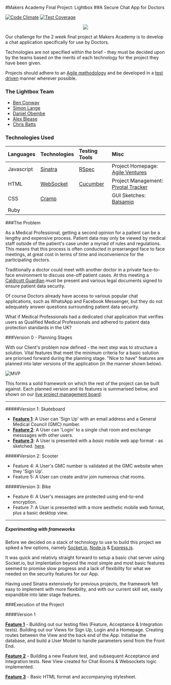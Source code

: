 #Makers Academy Final Project: Lightbox
##A Secure Chat App for Doctors

[![Code Climate](https://codeclimate.com/github/ablease/Lightbox/badges/gpa.svg)](https://codeclimate.com/github/ablease/Lightbox)
[![Test Coverage](https://codeclimate.com/github/ablease/Lightbox/badges/coverage.svg)](https://codeclimate.com/github/ablease/Lightbox)

<p align="center"> <img src="http://www.gifss.com/profesiones/doctores/doctor-05.gif" /> </p>

Our challenge for the 2 week final project at Makers Academy is to develop a chat application specifically for use by Doctors.
   
Technologies are not specified within the brief - they must be decided upon by the teams based on the merits of each technology for the project they have been given.
   
Projects should adhere to an [Agile methodology](http://agilemethodology.org/) and be developed in a [test driven](http://agiledata.org/essays/tdd.html) manner wherever possible.
      
### The Lightbox Team

- [Ben Conway](https://github.com/Benc93)
- [Simon Lange](https://github.com/langesi)
- [Daniel Obembe](https://github.com/ayoobembe)
- [Alex Blease](https://github.com/ablease)
- [Chris Batts](https://github.com/chrisjbatts)

### Technologies Used
   
| Languages | Technologies  | Testing Tools| Misc
| :---------------------------------------------- |:------------|:-----------|:----|
| Javascript|[Sinatra](http://www.sinatrarb.com/)                |[RSpec](http://rspec.info/)    |Project Homepage: [Agile Ventures](http://agileventures.org/projects/secondappinion)      |
| HTML      |[WebSocket](http://en.wikipedia.org/wiki/WebSocket) |[Cucumber](http://cukes.info/) |Project Management: [Pivotal Tracker](https://www.pivotaltracker.com/n/projects/1253704)      |
| CSS       |[Cramp](https://github.com/lifo/cramp)              |            | GUI Sketches: [Balsamiq](https://makerslightbox.mybalsamiq.com/projects/lightbox/lightbox%20app) |
| Ruby      |                                                    |             | 
    
   
###The Problem
    
As a Medical Professional, getting a second opinion for a patient can be a lengthy and expensive process. Patient data may only be viewed by medical staff outside of the patient's case under a myriad of rules and regulations. This means that this process is often conducted in prearranged face to face meetings, at great cost in terms of time and inconvenience for the participating doctors.
   
Traditionally a doctor could meet with another doctor in a private face-to-face environment to discuss one-off patient cases. At this meeting a [Caldicott Guardian](http://systems.hscic.gov.uk/data/ods/searchtools/caldicott/index_html) must be present and various legal documents signed to ensure patient data security.
   
Of course Doctors already have access to various popular chat applications, such as WhatsApp and Facebook Messenger, but they do not adequately answer questions surrounding patient data security. 
   
What if Medical Professionals had a dedicated chat application that verifies users as Qualified Medical Professionals and adhered to patient data protection standards in the UK? 
   
###Version 0 - Planning Stages
     
With our Client's problem now defined - the next step was to structure a solution. Vital features that meet the minimum criteria for a basic solution are priorised forward during the planning stage. "Nice to have" features are planned into later versions of the application (in the manner shown below).  
    
![MVP](https://fastmonkeys.files.wordpress.com/2014/06/howtobuildmvp.gif?w=500)
    
This forms a solid framework on which the rest of the project can be built against. Each planned version and its features is summarised below, and shown on our [live project management board](https://www.pivotaltracker.com/n/projects/1253704):
      
____________________________________________________________________________________________________________________________
#####Version 1: Skateboard

+ [**Feature 1**](https://www.pivotaltracker.com/story/show/86688272): A User can 'Sign Up' with an email address and a General Medical Council (GMC) number. 
+ [**Feature 2**](https://www.pivotaltracker.com/story/show/86688958): A User can 'Login' to a single chat room and exchange messsages with other users.
+ [**Feature 3**](https://www.pivotaltracker.com/story/show/86689228): A User is presented with a *basic* mobile web app format - as sketched. [here](https://makerslightbox.mybalsamiq.com/projects/lightbox/lightbox%20app).
    
#####Version 2: Scooter
    
+ Feature 4: A User's GMC number is validated at the GMC website when they 'Sign Up'.
+ Feature 5: A User can create and/or join numerous chat rooms.
    
#####Version 3: Bike
    
+ Feature 6: A User's messages are protected using end-to-end encryption. 
+ Feature 7: A User is presented with a more aesthetic mobile web format, plus a basic desktop view. 

___________________________________________________________________
    
##### Experimenting with frameworks
    
Before we decided on a stack of technology to use to build this project we spiked a few options, namely [Socket.io](http://socket.io/), [Node.js](http://nodejs.org/) & [Express.js](http://expressjs.com/).
    
It was quick and relativly straight forward to setup a basic chat server using Socket.io, but implentation beyond the most simple and most basic features seemed to promise slow progress and a lack of flexibility for what we needed on the security features for our App.
    
Having used Sinatra extensively for previous projects, the framework felt easy to implement with more flexibility, and with our current skill set, easily expandible into later stage features. 
    
###Execution of the Project
    
####Version 1 
    
[**Feature 1**](https://www.pivotaltracker.com/story/show/86688272) - Building out our testing files (Feature, Acceptance & Integration tests). Building out our Views for Sign Up, Login and a Homepage. Creating routes between the View and the back end of the App. Initialise the database, and build a User Model to handle parameters send from the Front End. 
    
[**Feature 2**](https://www.pivotaltracker.com/story/show/86688958) - Building a new Feature test, and subsequent Acceptance and Integration tests. New View created for Chat Rooms & Websockets logic implemented. 
    
[**Feature 3**](https://www.pivotaltracker.com/story/show/86689228) - Basic HTML format and accompanying stylesheet. 